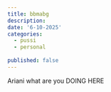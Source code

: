 ```yaml
---
title: bbmabg
description: 
date: '6-10-2025'
categories:
  - pussi
  - personal 
  
published: false
---
```



Ariani what are you DOING HERE